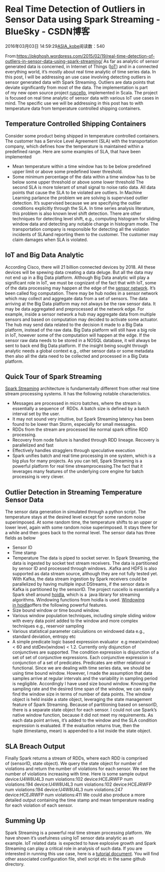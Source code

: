 # Real Time Detection of Outliers in Sensor Data using Spark Streaming - BlueSky - CSDN博客
2016年03月03日 14:59:29[ASIA_kobe](https://me.csdn.net/ASIA_kobe)阅读数：540

From:https://pkghosh.wordpress.com/2015/02/19/real-time-detection-of-outliers-in-sensor-data-using-spark-streaming/
As far as analytic of sensor generated data is concerned, in Internet of Things ([IoT](http://en.wikipedia.org/wiki/Internet_of_Things))
 and in a connected everything world, it’s mostly about real time analytic of time series data. In this post, I will be addressing an use case involving
 detecting outliers in sensor generated data with Spark Streaming. Outliers are data points that deviate significantly from most of the data. The implementation is part of my
 new open source project [ruscello](https://github.com/pranab/ruscello),
 implemented in Scala. The project is focused on real time analytic of sensor data with various IoT use cases in mind.
The specific use we will be addressing in this post has to with temperature data from temperature controlled shipping containers.
## Temperature Controlled Shipping Containers
Consider some product being shipped in temperature controlled containers. The customer has a Service Level Agreement (SLA) with the transportation company,
 which defines how the temperature is maintained within a predefined range. Here are some examples of SLA, that have been implemented
- Mean temperature within a time window has to be below predefined upper limit or above some predefined lower threshold.
- Some minimum percentage of the data within a time window has to be below some upper threshold or above some lower threshold
The second SLA is more tolerant of small signal to noise ratio data. All data points that cause the SLA to
 be violated are outliers. In Machine Learning parlance the problem we are solving is supervised
 outlier detection. It’s supervised because we are specifying the outlier conditions explicitly through the SLA.
In time series analysis literature, this problem is also known level shift detection. There are other techniques for detecting level shift, e.g., computing
 histogram for sliding window data and detecting any notable change in histogram mode.
The transportation company is responsible for detecting all the violation incidents of SLAand reporting them to the customer. The customer may claim damages
 when SLA is violated.
## IoT and Big Data Analytic
According Cisco, there will 21 billion connected devices by 2018. All these devices will be spewing data creating a data deluge. But all the data
 may not end up in a Big Data platform.
Although Big Data analytic will play a significant role in IoT, we must be cognizant of the fact that with IoT,
 some of the data processing may happen at the edge of the [sensor
 network](http://en.wikipedia.org/wiki/Wireless_sensor_network). It’s been called fog computation. There may be hub nodes in a sensor network which may collect and aggregate data from a set of sensors.
The data arriving at the Big Data platform may not always be the raw sensor data. It may be data aggregated and preprocessed at the network edge. For
 example, inside a sensor network a hub may aggregate data from multiple sensors and based on computation may decided to activate some actuator. The hub may send data related to the decision it made to a Big Data platform, instead of the raw data. Big Data
 platform will still have a big role in IoT, however some of the computation will happen at the edge.
If the sensor raw data needs to be stored in a NOSQL database, it will always be sent to back end Big Data platform. If the insight being sought through
 analytic needs a global context e.g., other sensor data or some metadata then also all the data need to be collected and processed in a Big Data platform.
## Quick Tour of Spark Streaming
[Spark Streaming](https://spark.apache.org/streaming/) architecture is fundamentally different from
 other real time stream processing systems. It has the following notable characteristics.
- Messages are processed in micro batches, where the stream is essentially a sequence of  RDDs. A batch size is defined by a batch interval set by the user.
- It may not sound very intuitive, but Spark Streaming latency has been found to be lower than Storm, especially for small messages.
- RDDs from the stream are processed like normal spark offline RDD processing.
- Recovery from node failure is handled through RDD lineage. Recovery is parallelized and fast
- Effectively handles stragglers through speculative execution
- Spark unifies batch and real time processing in one system, which is a big plus for many projects.
As you can tell, Spark Streaming is a powerful platform for real time streamprocessing.The fact that it leverages many features
 of the underlying core engine for batch processing is very clever.
## Outlier Detection in Streaming Temperature Sensor Data
The sensor data generation in simulated through a python script. The temperature stays at the desired level except for some random noise superimposed. At some random time, the temperature shifts to an upper or lower level, again with some random noise superimposed.
 It stays there for a while and then goes back to the normal level. The sensor data has three fields as below
- Sensor ID
- Time stamp
- Temperature
The data is piped to socket server. In Spark Streaming, the data is ingested by socket text stream receivers. The data is partitioned by sensor ID and processed
 through windows. .Kafka and HDFS is also
 supported as data stream source, although they are not fully tested yet.
With Kafka, the data stream ingestion by Spark receivers could be parallelized by having multiple input DStreams,
 if the sensor data in Kafka is partitioned by the sensorID.
The project ruscello is essentially a Spark shell around [hoidla](https://github.com/pranab/hoidla),
 which is a  java library for streaming algorithms. Windowing functions from hoidla is used. [Windowing
 in hoidla](https://pkghosh.wordpress.com/2014/10/05/tracking-web-site-bounce-rate-in-real-time/)offers the following powerful features.
- Size bound window or time bound window.
- Various window population techniques, including simple sliding widow with every data point added to the window and more complex techniques e.g., reservoir sampling
- Various statistical parameter calculations on windowed data e.g., standard deviation, entropy etc
- A simple predicate logic based expression evaluator  e.g mean(window) < 60 and stdDev(window) < 1.2. Currently only disjunction of conjunctives are supported.
The condition expression is disjunction of a set of set of conjunctive expressions. Each conjunctive expression is conjunction of a set of predicates. Predicates are either relational or functional.
Since we are dealing with time series data, we should be using time bound window. However, I made the assumption that data samples arrive at regular intervals
 and the variability in sampling period is negligible. Accordingly I have used size bound window. Knowing the sampling rate and the desired time span of the window, we can easily find the window size in terms of number of data points.
The window object is held inside a state object, leveraging the state management feature of Spark Streaming. Because of partitioning based on sensorID,
 there is a separate state object for each sensor. I could not use Spark’s native window function, because it did not meet my requirements.
As each data point arrives, it’s added to the window and the SLA condition
 expression is evaluated. If the evaluation returns true, then the tuple (timestamp, mean) is appended to a list inside the state object.
## SLA Breach Output
Finally Spark returns a stream of RDDs, where each RDD is
 comprised of (sensorID, state object). We query the state object for number of violations and return the number of violations for each sensor.
 We see the number of violations increasing with time. Here is some sample output
device:U4W8U4L3 num violations:102
device:HCEJRWFP num violations:194
device:U4W8U4L3 num violations:102
device:HCEJRWFP num violations:194
device:U4W8U4L3 num violations:247
device:HCEJRWFP num violations:411
We could also produce a more detailed output containing the time stamp and mean temperature reading for each violation of each sensor.
## Summing Up
Spark Streaming is a powerful real time stream processing platform. We have shown it’s usefulness using IoT sensor data analytic as an example. IoT related
 data  is expected to have explosive growth and Spark Streaming can play a critical role in analysis of such data.
If you are interested in running this use case, here is a [tutorial
 document](https://github.com/pranab/ruscello/blob/master/spark/resource/level_shift_detector_tutorial.txt). You will find other associated configuration file, shell script etc in the same github directory.
